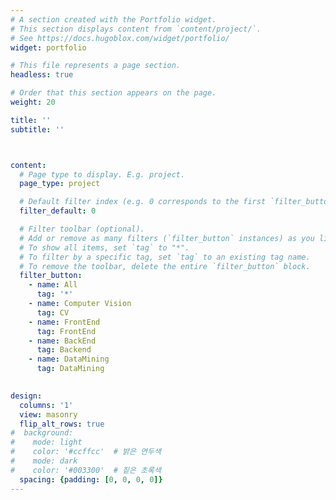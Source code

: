 ```yaml
---
# A section created with the Portfolio widget.
# This section displays content from `content/project/`.
# See https://docs.hugoblox.com/widget/portfolio/
widget: portfolio

# This file represents a page section.
headless: true

# Order that this section appears on the page.
weight: 20

title: ''
subtitle: ''



content:
  # Page type to display. E.g. project.
  page_type: project

  # Default filter index (e.g. 0 corresponds to the first `filter_button` instance below).
  filter_default: 0

  # Filter toolbar (optional).
  # Add or remove as many filters (`filter_button` instances) as you like.
  # To show all items, set `tag` to "*".
  # To filter by a specific tag, set `tag` to an existing tag name.
  # To remove the toolbar, delete the entire `filter_button` block.
  filter_button:
    - name: All
      tag: '*'
    - name: Computer Vision
      tag: CV
    - name: FrontEnd
      tag: FrontEnd
    - name: BackEnd
      tag: Backend
    - name: DataMining
      tag: DataMining 
  

design:
  columns: '1'
  view: masonry
  flip_alt_rows: true
#  background:
#    mode: light
#    color: '#ccffcc'  # 밝은 연두색
#    mode: dark
#    color: '#003300'  # 짙은 초록색
  spacing: {padding: [0, 0, 0, 0]}
---
```

